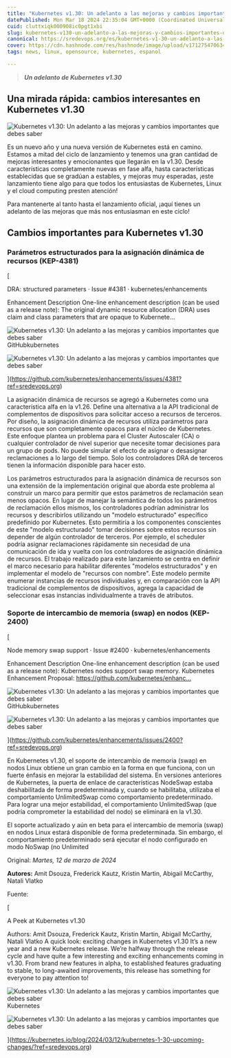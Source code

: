 ```yaml
---
title: "Kubernetes v1.30: Un adelanto a las mejoras y cambios importantes que debes saber"
datePublished: Mon Mar 18 2024 22:35:04 GMT+0000 (Coordinated Universal Time)
cuid: cluttxiqk000908ic0pgt1xbi
slug: kubernetes-v130-un-adelanto-a-las-mejoras-y-cambios-importantes-que-debes-saber
canonical: https://sredevops.org/es/kubernetes-v1-30-un-adelanto-a-las-mejoras-y-cambios-importantes-que-debes-saber/
cover: https://cdn.hashnode.com/res/hashnode/image/upload/v1712754706348/41064dbd-e852-48c0-96fc-8717749c8784.png
tags: news, linux, opensource, kubernetes, espanol

---
```


> **_Un adelanto de Kubernetes v1.30_**

Una mirada rápida: cambios interesantes en Kubernetes v1.30
-----------------------------------------------------------

![Kubernetes v1.30: Un adelanto a las mejoras y cambios importantes que debes saber](https://cdn.hashnode.com/res/hashnode/image/upload/v1712754699782/41163b9a-6e3f-4178-8f4c-c2c9abe6c02b.png)

Es un nuevo año y una nueva versión de Kubernetes está en camino. Estamos a mitad del ciclo de lanzamiento y tenemos una gran cantidad de mejoras interesantes y emocionantes que llegarán en la v1.30. Desde características completamente nuevas en fase alfa, hasta características establecidas que se gradúan a estables, y mejoras muy esperadas, ¡este lanzamiento tiene algo para que todos los entusiastas de Kubernetes, Linux y el cloud computing presten atención!

Para mantenerte al tanto hasta el lanzamiento oficial, ¡aquí tienes un adelanto de las mejoras que más nos entusiasman en este ciclo!

Cambios importantes para Kubernetes v1.30
-----------------------------------------

### Parámetros estructurados para la asignación dinámica de recursos (KEP-4381)

[

DRA: structured parameters · Issue #4381 · kubernetes/enhancements

Enhancement Description One-line enhancement description (can be used as a release note): The original dynamic resource allocation (DRA) uses claim and class parameters that are opaque to Kubernete…

![Kubernetes v1.30: Un adelanto a las mejoras y cambios importantes que debes saber](https://github.githubassets.com/assets/pinned-octocat-093da3e6fa40.svg)GitHubkubernetes

![Kubernetes v1.30: Un adelanto a las mejoras y cambios importantes que debes saber](https://cdn.hashnode.com/res/hashnode/image/upload/v1712754701231/1c96934a-f312-40ff-96b6-9c8891fe1650.png)

](https://github.com/kubernetes/enhancements/issues/4381?ref=sredevops.org)

La asignación dinámica de recursos se agregó a Kubernetes como una característica alfa en la v1.26. Define una alternativa a la API tradicional de complementos de dispositivos para solicitar acceso a recursos de terceros. Por diseño, la asignación dinámica de recursos utiliza parámetros para recursos que son completamente opacos para el núcleo de Kubernetes. Este enfoque plantea un problema para el Cluster Autoscaler (CA) o cualquier controlador de nivel superior que necesite tomar decisiones para un grupo de pods. No puede simular el efecto de asignar o desasignar reclamaciones a lo largo del tiempo. Solo los controladores DRA de terceros tienen la información disponible para hacer esto.

Los parámetros estructurados para la asignación dinámica de recursos son una extensión de la implementación original que aborda este problema al construir un marco para permitir que estos parámetros de reclamación sean menos opacos. En lugar de manejar la semántica de todos los parámetros de reclamación ellos mismos, los controladores podrían administrar los recursos y describirlos utilizando un "modelo estructurado" específico predefinido por Kubernetes. Esto permitiría a los componentes conscientes de este "modelo estructurado" tomar decisiones sobre estos recursos sin depender de algún controlador de terceros. Por ejemplo, el scheduler podría asignar reclamaciones rápidamente sin necesidad de una comunicación de ida y vuelta con los controladores de asignación dinámica de recursos. El trabajo realizado para este lanzamiento se centra en definir el marco necesario para habilitar diferentes "modelos estructurados" y en implementar el modelo de "recursos con nombre". Este modelo permite enumerar instancias de recursos individuales y, en comparación con la API tradicional de complementos de dispositivos, agrega la capacidad de seleccionar esas instancias individualmente a través de atributos.

### Soporte de intercambio de memoria (swap) en nodos (KEP-2400)

[

Node memory swap support · Issue #2400 · kubernetes/enhancements

Enhancement Description One-line enhancement description (can be used as a release note): Kubernetes nodes support swap memory. Kubernetes Enhancement Proposal: https://github.com/kubernetes/enhanc…

![Kubernetes v1.30: Un adelanto a las mejoras y cambios importantes que debes saber](https://github.githubassets.com/assets/pinned-octocat-093da3e6fa40.svg)GitHubkubernetes

![Kubernetes v1.30: Un adelanto a las mejoras y cambios importantes que debes saber](https://cdn.hashnode.com/res/hashnode/image/upload/v1712754702906/9c0b8427-c976-4cb4-936f-bab1ca10ff83.png)

](https://github.com/kubernetes/enhancements/issues/2400?ref=sredevops.org)

En Kubernetes v1.30, el soporte de intercambio de memoria (swap) en nodos Linux obtiene un gran cambio en la forma en que funciona, con un fuerte énfasis en mejorar la estabilidad del sistema. En versiones anteriores de Kubernetes, la puerta de enlace de características NodeSwap estaba deshabilitada de forma predeterminada y, cuando se habilitaba, utilizaba el comportamiento UnlimitedSwap como comportamiento predeterminado. Para lograr una mejor estabilidad, el comportamiento UnlimitedSwap (que podría comprometer la estabilidad del nodo) se eliminará en la v1.30.

El soporte actualizado y aún en beta para el intercambio de memoria (swap) en nodos Linux estará disponible de forma predeterminada. Sin embargo, el comportamiento predeterminado será ejecutar el nodo configurado en modo NoSwap (no Unlimited

Original: _Martes, 12 de marzo de 2024_

**Autores:** Amit Dsouza, Frederick Kautz, Kristin Martin, Abigail McCarthy, Natali Vlatko

Fuente:

[

A Peek at Kubernetes v1.30

Authors: Amit Dsouza, Frederick Kautz, Kristin Martin, Abigail McCarthy, Natali Vlatko A quick look: exciting changes in Kubernetes v1.30 It’s a new year and a new Kubernetes release. We’re halfway through the release cycle and have quite a few interesting and exciting enhancements coming in v1.30. From brand new features in alpha, to established features graduating to stable, to long-awaited improvements, this release has something for everyone to pay attention to!

![Kubernetes v1.30: Un adelanto a las mejoras y cambios importantes que debes saber](https://cdn.hashnode.com/res/hashnode/image/upload/v1712754704077/146928a9-8be6-4054-abd3-ebafbbdb2524.png)Kubernetes

![Kubernetes v1.30: Un adelanto a las mejoras y cambios importantes que debes saber](https://cdn.hashnode.com/res/hashnode/image/upload/v1712754705208/70578260-77f1-442e-8667-709e137941bd.png)

](https://kubernetes.io/blog/2024/03/12/kubernetes-1-30-upcoming-changes/?ref=sredevops.org)
